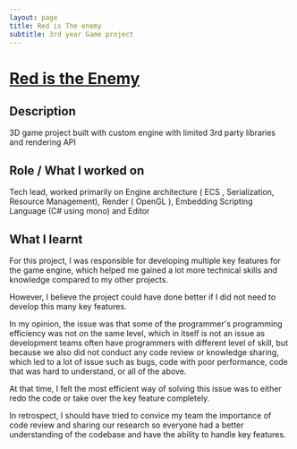 ```yaml
---
layout: page
title: Red is The enemy
subtitle: 3rd year Game project
---
```


# [Red is the Enemy](https://games.digipen.edu/games/red-is-the-enemy)
## Description
3D game project built with custom engine with limited 3rd party libraries and rendering API
## Role / What I worked on
Tech lead, worked primarily on Engine architecture ( ECS , Serialization, Resource Management), Render ( OpenGL ), Embedding Scripting Language (C# using mono) and Editor
## What I learnt
For this project, I was responsible for developing multiple key features for the game engine, which helped me gained a lot more technical skills and knowledge compared to my other projects. 

However, I believe the project could have done better if I did not need to develop this many key features. 

In my opinion, the issue was that some of the programmer's programming efficiency was not on the same level, which in itself is not an issue as development teams often have programmers with different level of skill, but because we also did not conduct any code review or knowledge sharing, which led to a lot of issue such as bugs, code with poor performance, code that was hard to understand, or all of the above. 

At that time, I felt the most efficient way of solving this issue was to either redo the code or take over the key feature completely. 

In retrospect, I should have tried to convice my team the importance of code review and sharing our research so everyone had a better understanding of the codebase and have the ability to handle key features.
